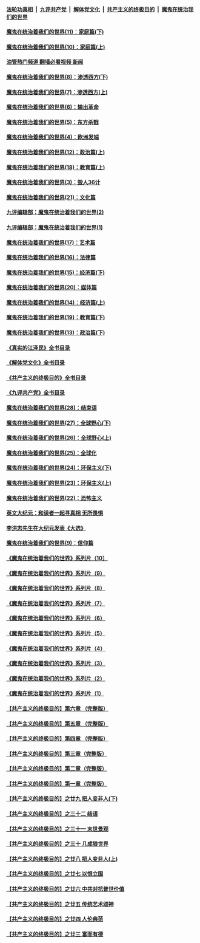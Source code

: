 ####  [法轮功真相](../../../../basic/blob/master/README.md?t=11170731) &nbsp;|&nbsp; [九评共产党](../../../../9ping.md/blob/master/README.md?t=11170731) &nbsp;|&nbsp; [解体党文化](../../../../jtdwh.md/blob/master/README.md?t=11170731)  &nbsp;|&nbsp; [共产主义的终极目的](../../../../gczydzjmd.md/blob/master/README.md?t=11170731) &nbsp;|&nbsp; [魔鬼在统治我们的世界](../../../../mgztzwmdsj.md/blob/master/README.md?t=11170731) 

#### [魔鬼在统治着我们的世界(11)：家庭篇(下)](../pages/nsc422/n10440961.md?t=11170731) 

#### [魔鬼在统治着我们的世界(10)：家庭篇(上)](../pages/nsc422/n10435448.md?t=11170731) 

#### [油管热门频道 翻墙必看视频 新闻](http://129.146.143.75:81/youtube.html?11170731)

#### [魔鬼在统治着我们的世界(8)：渗透西方(下)](../pages/nsc422/n10429603.md?t=11170731) 

#### [魔鬼在统治着我们的世界(7)：渗透西方(上)](../pages/nsc422/n10426013.md?t=11170731) 

#### [魔鬼在统治着我们的世界(6)：输出革命](../pages/nsc422/n10421536.md?t=11170731) 

#### [魔鬼在统治着我们的世界(5)：东方杀戮](../pages/nsc422/n10417707.md?t=11170731) 

#### [魔鬼在统治着我们的世界(4)：欧洲发端](../pages/nsc422/n10414890.md?t=11170731) 

#### [魔鬼在统治着我们的世界(12)：政治篇(上)](../pages/nsc422/n10444576.md?t=11170731) 

#### [魔鬼在统治着我们的世界(18)：教育篇(上)](../pages/nsc422/n10526970.md?t=11170731) 

#### [魔鬼在统治着我们的世界(3)：毁人36计](../pages/nsc422/n10411583.md?t=11170731) 

#### [魔鬼在统治着我们的世界(21)：文化篇](../pages/nsc422/n10597706.md?t=11170731) 

#### [九评编辑部：魔鬼在统治着我们的世界(2)](../pages/nsc422/n10410036.md?t=11170731) 

#### [九评编辑部：魔鬼在统治着我们的世界(1)](../pages/nsc422/n10406825.md?t=11170731) 

#### [魔鬼在统治着我们的世界(17)：艺术篇](../pages/nsc422/n10499093.md?t=11170731) 

#### [魔鬼在统治着我们的世界(16)：法律篇](../pages/nsc422/n10485969.md?t=11170731) 

#### [魔鬼在统治着我们的世界(15)：经济篇(下)](../pages/nsc422/n10469975.md?t=11170731) 

#### [魔鬼在统治着我们的世界(20)：媒体篇](../pages/nsc422/n10586579.md?t=11170731) 

#### [魔鬼在统治着我们的世界(14)：经济篇(上)](../pages/nsc422/n10457370.md?t=11170731) 

#### [魔鬼在统治着我们的世界(19)：教育篇(下)](../pages/nsc422/n10564808.md?t=11170731) 

#### [魔鬼在统治着我们的世界(13)：政治篇(下)](../pages/nsc422/n10448270.md?t=11170731) 

#### [《真实的江泽民》全书目录](../pages/nsc422/n13721399.md?t=11170731) 

#### [《解体党文化》全书目录](../pages/nsc422/n13721157.md?t=11170731) 

#### [《共产主义的终极目的》全书目录](../pages/nsc422/n13721048.md?t=11170731) 

#### [《九评共产党》全书目录](../pages/nsc422/n13708085.md?t=11170731) 

#### [魔鬼在统治着我们的世界(28)：结束语](../pages/nsc422/n10936246.md?t=11170731) 

#### [魔鬼在统治着我们的世界(27)：全球野心(下)](../pages/nsc422/n10928319.md?t=11170731) 

#### [魔鬼在统治着我们的世界(26)：全球野心(上)](../pages/nsc422/n10900318.md?t=11170731) 

#### [魔鬼在统治着我们的世界(25)：全球化](../pages/nsc422/n10788205.md?t=11170731) 

#### [魔鬼在统治着我们的世界(24)：环保主义(下)](../pages/nsc422/n10695307.md?t=11170731) 

#### [魔鬼在统治着我们的世界(23)：环保主义(上)](../pages/nsc422/n10688613.md?t=11170731) 

#### [魔鬼在统治着我们的世界(22)：恐怖主义](../pages/nsc422/n10614727.md?t=11170731) 

#### [英文大纪元：和读者一起寻真相 无所畏惧](../pages/nsc422/n12542027.md?t=11170731) 

#### [李洪志先生在大纪元发表《大选》](../pages/nsc422/n12534746.md?t=11170731) 

#### [魔鬼在统治着我们的世界(9)：信仰篇](../pages/nsc422/n10432159.md?t=11170731) 

#### [《魔鬼在统治着我们的世界》系列片（10）](../pages/nsc422/n12292670.md?t=11170731) 

#### [《魔鬼在统治着我们的世界》系列片（9）](../pages/nsc422/n12290859.md?t=11170731) 

#### [《魔鬼在统治着我们的世界》系列片（8）](../pages/nsc422/n12287445.md?t=11170731) 

#### [《魔鬼在统治着我们的世界》系列片（7）](../pages/nsc422/n12283425.md?t=11170731) 

#### [《魔鬼在统治着我们的世界》系列片（6）](../pages/nsc422/n12282314.md?t=11170731) 

#### [《魔鬼在统治着我们的世界》系列片（5）](../pages/nsc422/n12281419.md?t=11170731) 

#### [《魔鬼在统治着我们的世界》系列片（4）](../pages/nsc422/n12274024.md?t=11170731) 

#### [《魔鬼在统治着我们的世界》系列片（3）](../pages/nsc422/n12271322.md?t=11170731) 

#### [《魔鬼在统治着我们的世界》系列片（2）](../pages/nsc422/n12269049.md?t=11170731) 

#### [《魔鬼在统治着我们的世界》系列片（1）](../pages/nsc422/n12267575.md?t=11170731) 

#### [【共产主义的终极目的】第六章 （完整版）](../pages/nsc422/n11428913.md?t=11170731) 

#### [【共产主义的终极目的】第五章 （完整版）](../pages/nsc422/n11428912.md?t=11170731) 

#### [【共产主义的终极目的】第四章 （完整版）](../pages/nsc422/n11428907.md?t=11170731) 

#### [【共产主义的终极目的】第三章（完整版）](../pages/nsc422/n11428848.md?t=11170731) 

#### [【共产主义的终极目的】第二章（完整版）](../pages/nsc422/n11428831.md?t=11170731) 

#### [【共产主义的终极目的】第一章（完整版）](../pages/nsc422/n11417651.md?t=11170731) 

#### [【共产主义的终极目的】之廿九 把人变非人(下)](../pages/nsc422/n11344140.md?t=11170731) 

#### [【共产主义的终极目的】之三十二 结语](../pages/nsc422/n11360535.md?t=11170731) 

#### [【共产主义的终极目的】之三十一 末世景观](../pages/nsc422/n11351129.md?t=11170731) 

#### [【共产主义的终极目的】之三十 几成狼世界](../pages/nsc422/n11348280.md?t=11170731) 

#### [【共产主义的终极目的】之廿八 把人变非人(上)](../pages/nsc422/n11340492.md?t=11170731) 

#### [【共产主义的终极目的】之廿七 以恨立国](../pages/nsc422/n11336944.md?t=11170731) 

#### [【共产主义的终极目的】之廿六 中共对抗普世价值](../pages/nsc422/n11324785.md?t=11170731) 

#### [【共产主义的终极目的】之廿五 传统艺术颂神](../pages/nsc422/n11296396.md?t=11170731) 

#### [【共产主义的终极目的】之廿四 人伦典范](../pages/nsc422/n11296397.md?t=11170731) 

#### [【共产主义的终极目的】之廿三 富而有德](../pages/nsc422/n11283598.md?t=11170731) 

<img src='http://gfw-breaker.win/goodnews/indexes/nsc422.md' width='0px' height='0px'/>
